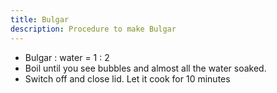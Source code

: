 ```yaml
---
title: Bulgar
description: Procedure to make Bulgar
---
```


* Bulgar : water = 1 : 2 
* Boil until you see bubbles and almost all the water soaked.
* Switch off and close lid. Let it cook for 10 minutes


